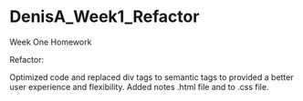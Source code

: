 # DenisA_Week1_Refactor
Week One Homework

Refactor:

Optimized code and replaced div tags to semantic tags to provided a better user experience and flexibility.
Added notes .html file and to .css file.

